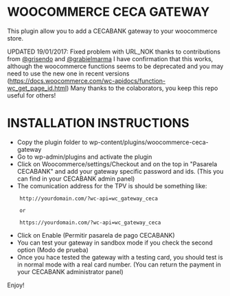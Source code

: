 # WOOCOMMERCE CECA GATEWAY

This plugin allow you to add a CECABANK gateway to your woocommerce store.

UPDATED 19/01/2017: Fixed problem with URL_NOK thanks to contributions from [@grisendo](https://github.com/grisendo) and [@grabielmarma](https://twitter.com/gabrielmarma) I have confirmation that this works, although the woocommerce functions seems to be deprecated and you may need to use the new one in recent versions (https://docs.woocommerce.com/wc-apidocs/function-wc_get_page_id.html) Many thanks to the colaborators, you keep this repo useful for others!

# INSTALLATION INSTRUCTIONS

- Copy the plugin folder to wp-content/plugins/woocommerce-ceca-gateway
- Go to wp-admin/plugins and activate the plugin
- Click on Woocommerce/settings/Checkout and on the top in "Pasarela CECABANK"  and add your gateway specific password and ids. (This you can find in your CECABANK admin panel)
- The comunication address for the TPV is should be something like: 

```
    http://yourdomain.com/?wc-api=wc_gateway_ceca
    
    or
    
    https://yourdomain.com/?wc-api=wc_gateway_ceca
```

- Click on Enable (Permitir pasarela de pago CECABANK)
- You can test your gateway in sandbox mode if you check the second option (Modo de prueba)
- Once you hace tested the gateway with a testing card, you should test is in normal mode with a real card number. (You can return the payment in your CECABANK administrator panel)

Enjoy!
